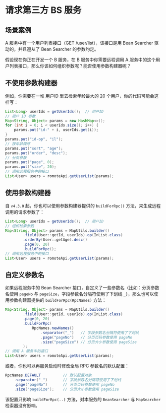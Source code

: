 # 请求第三方 BS 服务

## 场景案例

A 服务中有一个用户列表接口（GET /user/list），该接口是用 Bean Searcher 驱动的，并且遵从了 Bean Searcher 的参数约定。

假设现在你正在开发一个 B 服务，在 B 服务中你需要远程调用 A 服务中的这个用户列表接口，那么你该如何组织参数呢？能否使用参数构建器呢？

## 不使用参数构建器

例如，你需要在一堆 用户ID 里去检索年龄最大的 20 个用户，你的代码可能会这样写：

```java
List<Long> userIds = getUserIds();  // 用户ID
// 用户 ID 参数
Map<String, Object> params = new HashMap<>();
for (int i = 0; i < userIds.size(); i++) {
    params.put("id-" + i, userIds.get(i));
}
params.put("id-op", "il");
// 按年龄降序
params.put("sort", "age");
params.put("order", "desc");
// 分页参数
params.put("page", 0);
params.put("size", 20);
// 调用远程服务中的接口
List<User> users = romoteApi.getUserList(params);
```

## 使用参数构建器

自 `v4.3.0` 起，你也可以使用参数构建器提供的 `buildForRpc()` 方法，来生成远程调用的请求参数了：

```java
List<Long> userIds = getUserIds();  // 用户ID
// 组织检索参数
Map<String, Object> params = MapUtils.builder()
        .field(User::getId, userIds).op(InList.class)
        .orderBy(User::getAge).desc()
        .page(0, 20)
        .buildForRpc();
// 调用远程服务中的接口
List<User> users = romoteApi.getUserList(params);
```

## 自定义参数名

如果远程服务中的 Bean Searcher 接口，自定义了一些参数名（比如：分页参数名使用 `pageNo` 与 `pageSize`，字段参数名分隔符使用了下划线 `_`），那么也可以使用参数构建器提供的 `buildForRpc(RpcNames)` 方法：

```java
Map<String, Object> params = MapUtils.builder()
        .field(User::getId, userIds).op(InList.class)
        .page(0, 20)
        .buildForRpc(
            RpcNames.newNames()
                .separator("_")   // 字段参数名分隔符使用了下划线
                .page("pageNo")   // 分页页码参数使用 pageNo
                .size("pageSize") // 分页大小参数使用 pageSize
        );
// 调用 A 服务中的接口
List<User> users = romoteApi.getUserList(params);
```

或者，你也可以再服务启动时修改全局 RPC 参数名的默认配置：

```java
RpcNames.DEFAULT          // 默认配置对象
    .separator("_")       // 字段参数名分隔符使用了下划线
    .page("pageNo")       // 分页页码参数使用 pageNo
    .size("pageSize");    // 分页大小参数使用 pageSize
```

该配置只影响 `buildForRpc(..)` 方法，对本服务的 `BeanSearcher` 与 `MapSearcher` 检索器没有影响。
